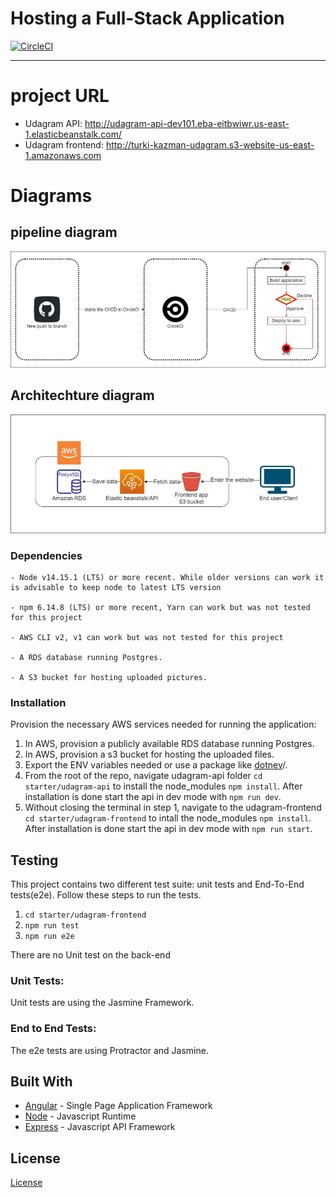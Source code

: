 # Hosting a Full-Stack Application

[![CircleCI](https://dl.circleci.com/status-badge/img/gh/Turki-Moha/nd0067-c4-deployment-process-project-starter/tree/master.svg?style=svg)](https://dl.circleci.com/status-badge/redirect/gh/Turki-Moha/nd0067-c4-deployment-process-project-starter/tree/master)

---
# project URL
- Udagram API: http://udagram-api-dev101.eba-eitbwiwr.us-east-1.elasticbeanstalk.com/
- Udagram frontend: http://turki-kazman-udagram.s3-website-us-east-1.amazonaws.com

# Diagrams
## pipeline diagram
![Pipeline diagram](diagrams/pipeline_diagram.jpg)
## Architechture diagram
![Pipeline Diagram](diagrams/architechture_diagram.jpg)


### Dependencies

```
- Node v14.15.1 (LTS) or more recent. While older versions can work it is advisable to keep node to latest LTS version

- npm 6.14.8 (LTS) or more recent, Yarn can work but was not tested for this project

- AWS CLI v2, v1 can work but was not tested for this project

- A RDS database running Postgres.

- A S3 bucket for hosting uploaded pictures.

```

### Installation

Provision the necessary AWS services needed for running the application:

1. In AWS, provision a publicly available RDS database running Postgres. <Place holder for link to classroom article>
1. In AWS, provision a s3 bucket for hosting the uploaded files. <Place holder for tlink to classroom article>
1. Export the ENV variables needed or use a package like [dotnev](https://www.npmjs.com/package/dotenv)/.
1. From the root of the repo, navigate udagram-api folder `cd starter/udagram-api` to install the node_modules `npm install`. After installation is done start the api in dev mode with `npm run dev`.
1. Without closing the terminal in step 1, navigate to the udagram-frontend `cd starter/udagram-frontend` to intall the node_modules `npm install`. After installation is done start the api in dev mode with `npm run start`.

## Testing

This project contains two different test suite: unit tests and End-To-End tests(e2e). Follow these steps to run the tests.

1. `cd starter/udagram-frontend`
1. `npm run test`
1. `npm run e2e`

There are no Unit test on the back-end

### Unit Tests:

Unit tests are using the Jasmine Framework.

### End to End Tests:

The e2e tests are using Protractor and Jasmine.

## Built With

- [Angular](https://angular.io/) - Single Page Application Framework
- [Node](https://nodejs.org) - Javascript Runtime
- [Express](https://expressjs.com/) - Javascript API Framework

## License

[License](LICENSE.txt)
